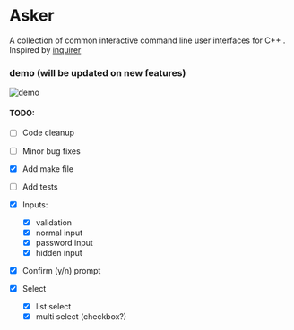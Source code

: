 # Asker

A collection of common interactive command line user interfaces for C++ . Inspired by [inquirer](https://www.npmjs.com/package/inquirer)

### demo (will be updated on new features)

![demo](https://media.giphy.com/media/QOa6qNyxi9VZrnbLFb/giphy.gif)

#### TODO:

- [ ] Code cleanup
- [ ] Minor bug fixes
- [x] Add make file
- [ ] Add tests

- [x] Inputs:

  - [x] validation
  - [x] normal input
  - [x] password input
  - [x] hidden input

- [x] Confirm (y/n) prompt

- [x] Select
  - [x] list select
  - [x] multi select (checkbox?)
